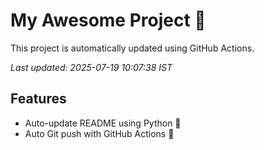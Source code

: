 # My Awesome Project 🚀

This project is automatically updated using GitHub Actions.

_Last updated: 2025-07-19 10:07:38 IST_

## Features
- Auto-update README using Python 🐍
- Auto Git push with GitHub Actions 🤖
